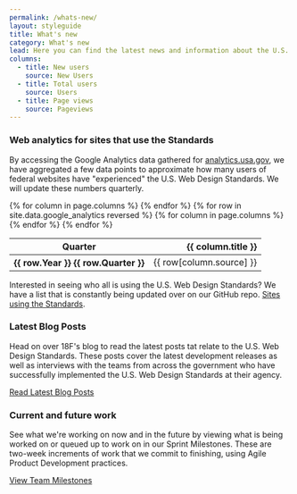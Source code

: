 ```yaml
---
permalink: /whats-new/
layout: styleguide
title: What's new
category: What's new
lead: Here you can find the latest news and information about the U.S. Web Design Standards. You can learn more about the kind of impact the Standards has been creating around the federal government, read up on our latest release notes, and learn about how we conduct our user research to continuously improve the U.S. Web Design Standards.
columns:
  - title: New users
    source: New Users
  - title: Total users
    source: Users
  - title: Page views
    source: Pageviews
---
```

### Web analytics for sites that use the Standards

By accessing the Google Analytics data gathered for
[analytics.usa.gov](https://analytics.usa.gov), we have aggregated a
few data points to approximate how many users of federal websites
have "experienced" the U.S. Web Design Standards. We will
update these numbers quarterly.

<table>
  <thead>
    <tr>
      <th scope="col" aria-sort="ascending">Quarter</th>
      {% for column in page.columns %}
      <th scope="col" align="right">{{ column.title }}</th>
      {% endfor %}
    </tr>
  </thead>
  <tbody>
  {% for row in site.data.google_analytics reversed %}
    <tr>
      <th scope="row">{{ row.Year }} {{ row.Quarter }}</th>
      {% for column in page.columns %}
      <td>{{ row[column.source] }}</td>
      {% endfor %}
    </tr>
  {% endfor %}
  </tbody>
</table>

Interested in seeing who all is using the U.S. Web Design Standards? We have a list that is constantly being updated over on our GitHub repo. [Sites using the Standards](https://github.com/18F/web-design-standards/blob/staging/WHO_IS_USING_USWDS.md).

### Latest Blog Posts

Head on over 18F's blog to read the latest posts tat relate to the U.S. Web Design Standards. These posts cover the latest development releases as well as interviews with the teams from across the government who have successfully implemented the U.S. Web Design Standards at their agency.

<a href="https://18f.gsa.gov/tags/web-design-standards/" class="usa-button">Read Latest Blog Posts</a>

### Current and future work

See what we're working on now and in the future by viewing what is being worked on or queued up to work on in our Sprint Milestones. These are two-week increments of work that we commit to finishing, using Agile Product Development practices.

<a href="https://github.com/18F/web-design-standards/milestones" class="usa-button">View Team Milestones</a>